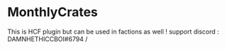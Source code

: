 # MonthlyCrates
This is HCF plugin but can be used in factions as well ! support discord : DAMNHETHICCBOI#6794
/
